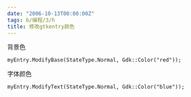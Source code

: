 ```yaml
---
date: "2006-10-13T00:00:00Z"
tags: b/编程/3/h
title: 修改gtkentry颜色
---
```


背景色
```
myEntry.ModifyBase(StateType.Normal, Gdk::Color("red")); 
```

字体颜色
```
myEntry.ModifyText(StateType.Normal, Gdk::Color("blue"));
```
